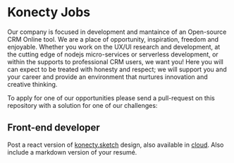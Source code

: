 # Konecty Jobs

Our company is focused in development and mantaince of an Open-source CRM Online tool. We are a place of opportunity, inspiration, freedom and enjoyable. Whether you work on the UX/UI research and development, at the cutting edge of nodejs micro-services or serverless development, or within the supports to professional CRM users, we want you! Here you will can expect to be treated with honesty and respect; we will support you and your career and provide an environment that nurtures innovation and creative thinking.

To apply for one of our opportunities please send a pull-request on this repository with a solution for one of our challenges:

## Front-end developer

Post a react version of [konecty.sketch](frontend/konecty.sketch) design, also available in [cloud](https://sketch.cloud/s/nVej4). Also include a markdown version of your resumé.
